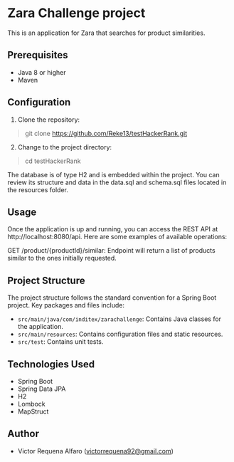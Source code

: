 # Zara Challenge project

This is an application for Zara that searches for product similarities.

## Prerequisites

- Java 8 or higher
- Maven

## Configuration

1. Clone the repository:

> git clone https://github.com/Reke13/testHackerRank.git

2. Change to the project directory:

> cd testHackerRank

The database is of type H2 and is embedded within the project. You can review its structure and data in the data.sql and schema.sql files located in the resources folder.

## Usage

Once the application is up and running, you can access the REST API at http://localhost:8080/api. Here are some examples of available operations:

GET /product/{productId}/similar: Endpoint will return a list of products similar to the ones initially requested.

## Project Structure

The project structure follows the standard convention for a Spring Boot project. Key packages and files include:

- `src/main/java/com/inditex/zarachallenge`: Contains Java classes for the application.
- `src/main/resources`: Contains configuration files and static resources.
- `src/test`: Contains unit tests.

## Technologies Used

- Spring Boot
- Spring Data JPA
- H2
- Lombock
- MapStruct

## Author

- Victor Requena Alfaro (victorrequena92@gmail.com)
